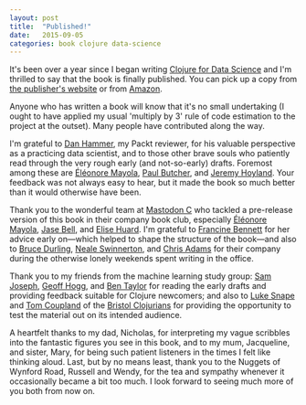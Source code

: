 ```yaml
---
layout: post
title:  "Published!"
date:   2015-09-05
categories: book clojure data-science
---
```


It's been over a year since I began writing [Clojure for Data Science](https://www.packtpub.com/big-data-and-business-intelligence/clojure-data-science) and I'm thrilled to say that the book is finally published. You can pick up a copy from [the publisher's website](https://www.packtpub.com/big-data-and-business-intelligence/clojure-data-science) or from [Amazon](http://www.amazon.co.uk/gp/product/1784397180/ref=as_li_tl?ie=UTF8&camp=1634&creative=19450&creativeASIN=1784397180&linkCode=as2&tag=henrygarnerco-21).

Anyone who has written a book will know that it's no small undertaking (I ought to have applied my usual 'multiply by 3' rule of code estimation to the project at the outset). Many people have contributed along the way.

I'm grateful to [Dan Hammer](https://twitter.com/econohammer), my Packt reviewer, for his valuable perspective as a practicing data scientist, and to those other brave souls who patiently read through the very rough early (and not-so-early) drafts. Foremost among these are [Éléonore Mayola](https://twitter.com/EleonoreMayola), [Paul Butcher](https://twitter.com/paulrabutcher), and [Jeremy Hoyland](https://twitter.com/derbex). Your feedback was not always easy to hear, but it made the book so much better than it would otherwise have been.

Thank you to the wonderful team at [Mastodon C](http://www.mastodonc.com/) who tackled a pre-release version of this book in their company book club, especially [Éléonore Mayola](https://twitter.com/EleonoreMayola), [Jase Bell](https://twitter.com/jasonbelldata), and [Elise Huard](https://twitter.com/elise_huard). I'm grateful to [Francine Bennett](https://twitter.com/fhr) for her advice early on—which helped to shape the structure of the book—and also to [Bruce Durling](https://twitter.com/otfrom), [Neale Swinnerton](https://twitter.com/sw1nn), and [Chris Adams](https://twitter.com/mrchrisadams) for their company during the otherwise lonely weekends spent writing in the office.

Thank you to my friends from the machine learning study group: [Sam Joseph](https://twitter.com/tansakuu), [Geoff Hogg](https://twitter.com/galfridus), and [Ben Taylor](https://twitter.com/bewt85) for reading the early drafts and providing feedback suitable for Clojure newcomers; and also to [Luke Snape](https://twitter.com/snapington) and [Tom Coupland](https://twitter.com/tcoupland) of the [Bristol Clojurians](https://twitter.com/BristolClojure) for providing the opportunity to test the material out on its intended audience.

A heartfelt thanks to my dad, Nicholas, for interpreting my vague scribbles into the fantastic figures you see in this book, and to my mum, Jacqueline, and sister, Mary, for being such patient listeners in the times I felt like thinking aloud. Last, but by no means least, thank you to the Nuggets of Wynford Road, Russell and Wendy, for the tea and sympathy whenever it occasionally became a bit too much. I look forward to seeing much more of you both from now on.
